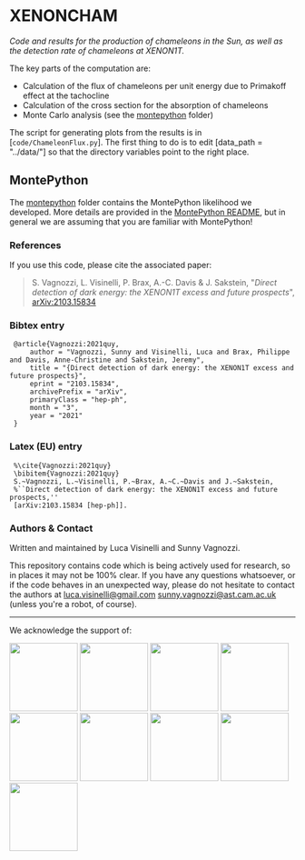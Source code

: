 # XENONCHAM

*Code and results for the production of chameleons in the Sun, as well as the detection rate of chameleons at XENON1T.*

The key parts of the computation are:
* Calculation of the flux of chameleons per unit energy due to Primakoff effect at the tachocline
* Calculation of the cross section for the absorption of chameleons
* Monte Carlo analysis (see the [montepython](https://github.com/lucavisinelli/XENONCHAM/tree/main/montepython) folder)

The script for generating plots from the results is in [`code/ChameleonFlux.py`]. The first thing to do is to edit [data_path = "../data/"] so that the directory variables point to the right place.

## MontePython

The [montepython](https://github.com/lucavisinelli/XENONCHAM/tree/main/montepython) folder contains the MontePython likelihood we developed. More details are provided in the [MontePython README](https://github.com/lucavisinelli/XENONCHAM/blob/main/montepython/README.md), but in general we are assuming that you are familiar with MontePython!

### References

If you use this code, please cite the associated paper:
> S. Vagnozzi, L. Visinelli,  P. Brax, A.-C. Davis & J. Sakstein, "*Direct detection of dark energy: the XENON1T excess and future prospects*", [arXiv:2103.15834](https://arxiv.org/abs/2103.15834)

### Bibtex entry

     @article{Vagnozzi:2021quy,
         author = "Vagnozzi, Sunny and Visinelli, Luca and Brax, Philippe and Davis, Anne-Christine and Sakstein, Jeremy",
         title = "{Direct detection of dark energy: the XENON1T excess and future prospects}",
         eprint = "2103.15834",
         archivePrefix = "arXiv",
         primaryClass = "hep-ph",
         month = "3",
         year = "2021"
     }

### Latex (EU) entry

     %\cite{Vagnozzi:2021quy}
     \bibitem{Vagnozzi:2021quy}
     S.~Vagnozzi, L.~Visinelli, P.~Brax, A.~C.~Davis and J.~Sakstein,
     %``Direct detection of dark energy: the XENON1T excess and future prospects,''
     [arXiv:2103.15834 [hep-ph]].

### Authors & Contact

Written and maintained by Luca Visinelli and Sunny Vagnozzi.

This repository contains code which is being actively used for research, so in places it may not be 100% clear. If you have any questions whatsoever, or if the code behaves in an unexpected way, please do not hesitate to contact the authors at [luca.visinelli@gmail.com](mailto:luca.visinelli@gmail.com) [sunny.vagnozzi@ast.cam.ac.uk](mailto:sunny.vagnozzi@ast.cam.ac.uk) (unless you're a robot, of course).


************************************************************************************************

We acknowledge the support of:

   <a href="https://www.cam.ac.uk/"><img src="https://www.hoart.cam.ac.uk/images/university-of-cambridge-logo/image_preview"
height="120px"></a>
   <a href="https://www.kicc.cam.ac.uk/"><img src="https://pbs.twimg.com/profile_images/1107636993033412608/XfxTseD6.jpg"
height="120px"></a>
   <a href="https://www.ast.cam.ac.uk/"><img src="https://sciencesprings.files.wordpress.com/2020/10/u-cambridge-ioa-logo.png?w=200"
height="120px"></a>
   <a href="https://kavlifoundation.org/"><img src="https://www.aps.org/meetings/march/images/logo-kavli.png"
height="120px"></a>
   <a href="https://www.newtontrust.cam.ac.uk/"><img src="https://www.newtontrust.cam.ac.uk/sites/www.newtontrust.cam.ac.uk/files/styles/leading/public/images/INTmarksmall.png?itok=tNSe1-Sw"
height="120px"></a>
   <a href="http://w3.lnf.infn.it/"><img src="https://www.trust-itservices.com/sites/default/files/images/logo/INFN2.png"
height="120px"></a>
   <a href="https://erc.europa.eu/"><img src="https://erc.europa.eu/sites/default/files/LOGO_ERC.jpg"
height="120px"></a>
   <a href="https://web.infn.it/fellini/"><img src="https://scholarship-positions.com/wp-content/uploads/2018/06/FELLINI-Fellowship.png"
height="120px"></a>
   <a href="https://www.nwo.nl/en"><img src="https://images.squarespace-cdn.com/content/v1/592d67b65016e1bf41b13f96/1496395663632-7ZKH4T7MPTX6EPV1YH92/ke17ZwdGBToddI8pDm48kPALBGyU-J1y7KdYWzUZRhxZw-zPPgdn4jUwVcJE1ZvWQUxwkmyExglNqGp0IvTJZamWLI2zvYWH8K3-s_4yszcp2ryTI0HqTOaaUohrI8PIsV_1YvFREPWlQ7fWmbarGd3mXHtHh4g9cxHFgfMv3ig/nwo-logo.png?format=500w"
height="120px"></a>
